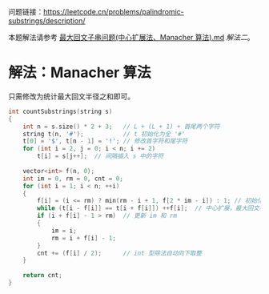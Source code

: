 问题链接：https://leetcode.cn/problems/palindromic-substrings/description/

本题解法请参考 [最大回文子串问题(中心扩展法、Manacher 算法).md](https://github.com/SakuraMayAi/Tricks-of-Programming/blob/main/Algorithms%20And%20Data%20Structure/%E6%9C%80%E5%A4%A7%E5%9B%9E%E6%96%87%E5%AD%90%E4%B8%B2%E9%97%AE%E9%A2%98(%E4%B8%AD%E5%BF%83%E6%89%A9%E5%B1%95%E6%B3%95%E3%80%81Manacher%20%E7%AE%97%E6%B3%95).md) *解法二*。

# 解法：Manacher 算法

只需修改为统计最大回文半径之和即可。

```cpp
int countSubstrings(string s)
{
    int n = s.size() * 2 + 3;   // L + (L + 1) + 首尾两个字符
    string t(n, '#');           // t 初始化为全 '#'
    t[0] = '$', t[n - 1] = '!'; // 修改首字符和尾字符
    for (int i = 2, j = 0; i < n; i += 2)
        t[i] = s[j++];  // 间隔插入 s 中的字符
    
    vector<int> f(n, 0);
    int im = 0, rm = 0, cnt = 0;
    for (int i = 1; i < n; ++i)
    {
        f[i] = (i <= rm) ? min(rm - i + 1, f[2 * im - i]) : 1; // 初始化 f[i]
        while (t[i - f[i]] == t[i + f[i]]) ++f[i];  // 中心扩展，最大回文半径变大
        if (i + f[i] - 1 > rm)  // 更新 im 和 rm
        {
            im = i;
            rm = i + f[i] - 1;
        }
        cnt += (f[i] / 2);      // int 型除法自动向下取整
    }
    
    return cnt;
}
```

